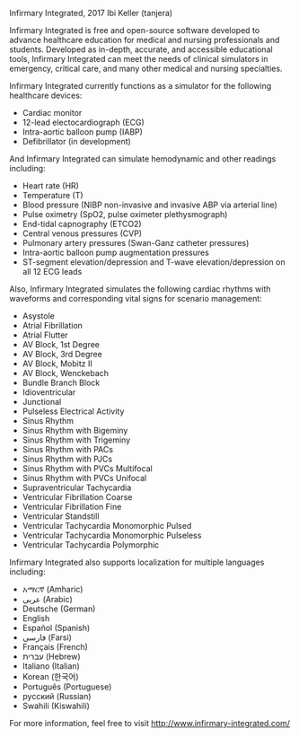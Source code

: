 ﻿Infirmary Integrated, 2017
Ibi Keller (tanjera)

Infirmary Integrated is free and open-source software developed to advance healthcare education for medical and nursing professionals and students. Developed as in-depth, accurate, and accessible educational tools, Infirmary Integrated can meet the needs of clinical simulators in emergency, critical care, and many other medical and nursing specialties.

Infirmary Integrated currently functions as a simulator for the following healthcare devices:
- Cardiac monitor
- 12-lead electocardiograph (ECG)
- Intra-aortic balloon pump (IABP)
- Defibrillator (in development)

And Infirmary Integrated can simulate hemodynamic and other readings including:
- Heart rate (HR)
- Temperature (T)
- Blood pressure (NIBP non-invasive and invasive ABP via arterial line)
- Pulse oximetry (SpO2, pulse oximeter plethysmograph)
- End-tidal capnography (ETCO2)
- Central venous pressures (CVP)
- Pulmonary artery pressures (Swan-Ganz catheter pressures)
- Intra-aortic balloon pump augmentation pressures
- ST-segment elevation/depression and T-wave elevation/depression on all 12 ECG leads

Also, Infirmary Integrated simulates the following cardiac rhythms with waveforms and corresponding vital signs for scenario management:
- Asystole
- Atrial Fibrillation
- Atrial Flutter
- AV Block, 1st Degree
- AV Block, 3rd Degree
- AV Block, Mobitz II
- AV Block, Wenckebach
- Bundle Branch Block
- Idioventricular
- Junctional
- Pulseless Electrical Activity
- Sinus Rhythm
- Sinus Rhythm with Bigeminy
- Sinus Rhythm with Trigeminy
- Sinus Rhythm with PACs
- Sinus Rhythm with PJCs
- Sinus Rhythm with PVCs Multifocal
- Sinus Rhythm with PVCs Unifocal
- Supraventricular Tachycardia
- Ventricular Fibrillation Coarse
- Ventricular Fibrillation Fine
- Ventricular Standstill
- Ventricular Tachycardia Monomorphic Pulsed
- Ventricular Tachycardia Monomorphic Pulseless
- Ventricular Tachycardia Polymorphic

Infirmary Integrated also supports localization for multiple languages including:

- አማርኛ (Amharic)
- عربى (Arabic)
- Deutsche (German)
- English
- Español (Spanish)
- فارسی (Farsi)
- Français (French)
- עברית (Hebrew)
- Italiano (Italian)
- Korean (한국어)
- Português (Portuguese)
- русский (Russian)
- Swahili (Kiswahili)

For more information, feel free to visit http://www.infirmary-integrated.com/
